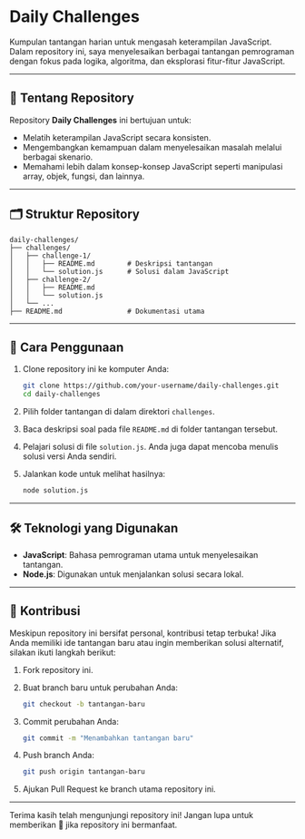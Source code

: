 # Daily Challenges

Kumpulan tantangan harian untuk mengasah keterampilan JavaScript. Dalam repository ini, saya menyelesaikan berbagai tantangan pemrograman dengan fokus pada logika, algoritma, dan eksplorasi fitur-fitur JavaScript.

---

## 📌 Tentang Repository

Repository **Daily Challenges** ini bertujuan untuk:

- Melatih keterampilan JavaScript secara konsisten.
- Mengembangkan kemampuan dalam menyelesaikan masalah melalui berbagai skenario.
- Memahami lebih dalam konsep-konsep JavaScript seperti manipulasi array, objek, fungsi, dan lainnya.

---

## 🗂 Struktur Repository

```plaintext
daily-challenges/
├── challenges/
│   ├── challenge-1/
│   │   ├── README.md        # Deskripsi tantangan
│   │   └── solution.js      # Solusi dalam JavaScript
│   ├── challenge-2/
│   │   ├── README.md
│   │   └── solution.js
│   └── ...
├── README.md                # Dokumentasi utama
```

---

## 🚀 Cara Penggunaan

1. Clone repository ini ke komputer Anda:

   ```bash
   git clone https://github.com/your-username/daily-challenges.git
   cd daily-challenges
   ```

2. Pilih folder tantangan di dalam direktori `challenges`.

3. Baca deskripsi soal pada file `README.md` di folder tantangan tersebut.

4. Pelajari solusi di file `solution.js`. Anda juga dapat mencoba menulis solusi versi Anda sendiri.

5. Jalankan kode untuk melihat hasilnya:

   ```bash
   node solution.js
   ```

---

## 🛠 Teknologi yang Digunakan

- **JavaScript**: Bahasa pemrograman utama untuk menyelesaikan tantangan.
- **Node.js**: Digunakan untuk menjalankan solusi secara lokal.

---

## 🤝 Kontribusi

Meskipun repository ini bersifat personal, kontribusi tetap terbuka! Jika Anda memiliki ide tantangan baru atau ingin memberikan solusi alternatif, silakan ikuti langkah berikut:

1. Fork repository ini.
2. Buat branch baru untuk perubahan Anda:

   ```bash
   git checkout -b tantangan-baru
   ```

3. Commit perubahan Anda:

   ```bash
   git commit -m "Menambahkan tantangan baru"
   ```

4. Push branch Anda:

   ```bash
   git push origin tantangan-baru
   ```

5. Ajukan Pull Request ke branch utama repository ini.

---

Terima kasih telah mengunjungi repository ini! Jangan lupa untuk memberikan 🌟 jika repository ini bermanfaat.
